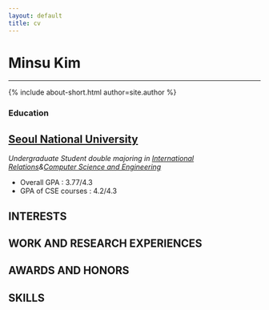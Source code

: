 ```yaml
---
layout: default
title: cv
---
```

# Minsu Kim
<hr/>
{% include about-short.html author=site.author %}

### Education

<span class="bs-callout bs-callout-primary">

  ## [Seoul National University](http://en.snu.ac.kr/)

  *Undergraduate Student double majoring in [International Relations](http://ir.snu.ac.kr/english/)&[Computer Science and Engineering](http://cse.snu.ac.kr/)*

  * Overall GPA : 3.77/4.3
  * GPA of CSE courses : 4.2/4.3

</div>

## INTERESTS

## WORK AND RESEARCH EXPERIENCES

## AWARDS AND HONORS

## SKILLS